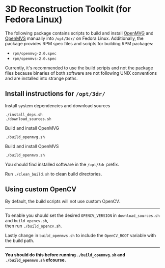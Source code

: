 # 3D Reconstruction Toolkit (for Fedora Linux)
The following package contains scripts to build and install
[OpenMVG](https://github.com/openMVG/openMVG/)
and [OpenMVS](https://github.com/cdcseacave/openMVS)
manually into `/opt/3dr/` on Fedora Linux.
Additionally, the package provides RPM spec files and scripts for building RPM packages:
* `rpm/openmvg-2.0.spec`
* `rpm/openmvs-2.0.spec`

Currently, it's recommended to use the build scripts and not the package files
because binaries of both software are not following UNIX conventions and are installed into strange paths.

## Install instructions for `/opt/3dr/`
Install system dependencies and download sources
```
./install_deps.sh
./download_sources.sh
```

Build and install OpenMVG
```
./build_openmvg.sh
```

Build and install OpenMVS
```
./build_openmvs.sh
```

You should find installed software in the `/opt/3dr` prefix.

Run `./clean_build.sh` to clean build directories.

## Using custom OpenCV

By default, the build scripts will not use custom OpenCV.
___
To enable you should set the desired `OPENCV_VERSION` in `download_sources.sh` and `build_opencv.sh`,  
then run `./build_opencv.sh`.

Lastly change in `build_openmvs.sh` to include the `OpenCV_ROOT` variable with the build path.
___
**You should do this before running `./build_openmvg.sh` and `./build_openmvs.sh` ofcourse.**
